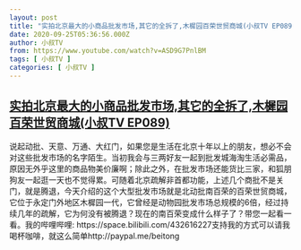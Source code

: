 ```yaml
---
layout: post
title: "实拍北京最大的小商品批发市场,其它的全拆了,木樨园百荣世贸商城(小叔TV EP089)"
date: 2020-09-25T05:36:56.000Z
author: 小叔TV
from: https://www.youtube.com/watch?v=ASD9G7PnlBM
tags: [ 小叔TV ]
categories: [ 小叔TV ]
---
```

<!--1601012216000-->
[实拍北京最大的小商品批发市场,其它的全拆了,木樨园百荣世贸商城(小叔TV EP089)](https://www.youtube.com/watch?v=ASD9G7PnlBM)
------

<div>
说起动批、天意、万通、大红门，如果您是生活在北京十年以上的朋友，想必不会对这些批发市场的名字陌生。当初我会与三两好友一起到批发城海淘生活必需品，原因无外乎这里的商品物美价廉啊；除此之外，在批发市场还能货比三家，和狐朋狗友一起逛一天也不觉得累。可随着北京疏解非首都功能，上述几个商批不是关门，就是腾退，今天介绍的这个大型批发市场就是北动批南百荣的百荣世贸商城，它位于永定门外地区木樨园一代，它曾经是动物园批发市场总规模的6倍，经过持续几年的疏解，它为何没有被腾退？现在的南百荣变成什么样子了？带您一起看一看。我的哔哩哔哩: https://space.bilibili.com/432616227支持我的方式可以请我喝杯咖啡，就这么简单http://paypal.me/beitong
</div>
